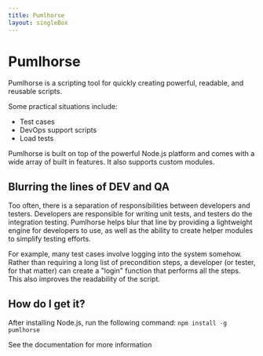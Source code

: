 ```yaml
---
title: Pumlhorse
layout: singleBox
---
```



# Pumlhorse
Pumlhorse is a scripting tool for quickly creating powerful, readable, and reusable scripts.
    
Some practical situations include:

* Test cases
* DevOps support scripts
* Load tests
    
Pumlhorse is built on top of the powerful Node.js platform and comes with a wide array of built in features. 
It also supports custom modules. 
    
## Blurring the lines of DEV and QA
Too often, there is a separation of responsibilities between developers and testers. Developers are responsible for writing unit tests,
and testers do the integration testing. Pumlhorse helps blur that line by providing a lightweight engine for developers to use, as well
as the ability to create helper modules to simplify testing efforts.

For example, many test cases involve logging into the system somehow. Rather than requiring a long list of precondition steps, 
a developer (or tester, for that matter) can create a "login" function that performs all the steps. This also improves the readability
of the script.

## How do I get it?
After installing Node.js, run the following command:
`npm install -g pumlhorse`
    
See the documentation for more information
